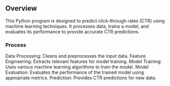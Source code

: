 ## Overview
This Python program is designed to predict click-through rates (CTR) using machine learning techniques. It processes data, trains a model, and evaluates its performance to provide accurate CTR predictions.

### Process
Data Processing: Cleans and preprocesses the input data.
Feature Engineering: Extracts relevant features for model training.
Model Training: Uses various machine learning algorithms to train the model.
Model Evaluation: Evaluates the performance of the trained model using appropriate metrics.
Prediction: Provides CTR predictions for new data.
